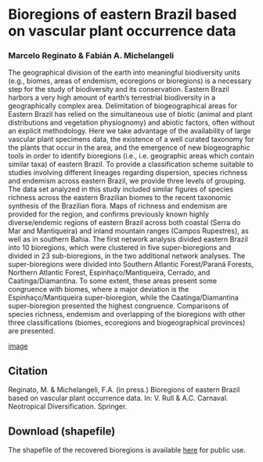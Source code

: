 # Bioregions of eastern Brazil based on vascular plant occurrence data

### Marcelo Reginato & Fabián A. Michelangeli

The geographical division of the earth into meaningful biodiversity units (e.g., biomes, areas of endemism, ecoregions or bioregions) is a necessary step for the study of biodiversity and its conservation. Eastern Brazil harbors a very high amount of earth’s terrestrial biodiversity in a geographically complex area. Delimitation of biogeographical areas for Eastern Brazil has relied on the simultaneous use of biotic (animal and plant distributions and vegetation physiognomy) and abiotic factors, often without an explicit methodology. Here we take advantage of the availability of large vascular plant specimens data, the existence of a well curated taxonomy for the plants that occur in the area, and the emergence of new biogeographic tools in order to identify bioregions (i.e., i.e. geographic areas which contain similar taxa) of eastern Brazil. To provide a classification scheme suitable to studies involving different lineages regarding dispersion, species richness and endemism across eastern Brazil, we provide three levels of grouping. The data set analyzed in this study included similar figures of species richness across the eastern Brazilian biomes to the recent taxonomic synthesis of the Brazilian flora. Maps of richness and endemism are provided for the region, and confirms previously known highly diverse/endemic regions of eastern Brazil across both coastal (Serra do Mar and Mantiqueira) and inland mountain ranges (Campos Rupestres), as well as in southern Bahia. The first network analysis divided eastern Brazil into 10 bioregions, which were clustered in five super-bioregions and divided in 23 sub-bioregions, in the two additional network analyses. The super-bioregions were divided into Southern Atlantic Forest/Paraná Forests, Northern Atlantic Forest, Espinhaço/Mantiqueira, Cerrado, and Caatinga/Diamantina. To some extent, these areas present some congruence with biomes, where a major deviation is the Espinhaço/Mantiqueira super-bioregion, while the Caatinga/Diamantina super-bioregion presented the highest congruence. Comparisons of species richness, endemism and overlapping of the bioregions with other three classifications (biomes, ecoregions and biogeographical provinces) are presented. 

[image](https://github.com/mreginato/EBR_Bioregions/blob/master/Image.jpg)

## Citation

Reginato, M. & Michelangeli, F.A. (in press.) Bioregions of eastern Brazil based on vascular plant occurrence data. In: V. Rull & A.C. Carnaval. Neotropical Diversification. Springer.

## Download (shapefile)

The shapefile of the recovered bioregions is available [here](https://github.com/mreginato/EBR_Bioregions/raw/master/EBR_bioregions.zip) for public use.

